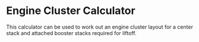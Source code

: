 Engine Cluster Calculator
=========================

This calculator can be used to work out an engine cluster layout for a center stack and attached booster stacks required for liftoff.
